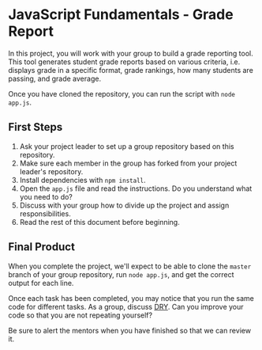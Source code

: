 # JavaScript Fundamentals - Grade Report

In this project, you will work with your group to build a grade reporting tool. This tool generates student grade reports based on various criteria, i.e. displays grade in a specific format, grade rankings, how many students are passing, and grade average.

Once you have cloned the repository, you can run the script with `node app.js`.

## First Steps

1. Ask your project leader to set up a group repository based on this repository.
2. Make sure each member in the group has forked from your project leader's repository.
3. Install dependencies with `npm install`.
4. Open the `app.js` file and read the instructions. Do you understand what you need to do?
5. Discuss with your group how to divide up the project and assign responsibilities.
6. Read the rest of this document before beginning.

## Final Product

When you complete the project, we'll expect to be able to clone the `master` branch of your group repository, run `node app.js`, and get the correct output for each line.

Once each task has been completed, you may notice that you run the same code for different tasks. As a group, discuss [DRY](https://en.wikipedia.org/wiki/Don%27t_repeat_yourself). Can you improve your code so that you are not repeating yourself?

Be sure to alert the mentors when you have finished so that we can review it.

